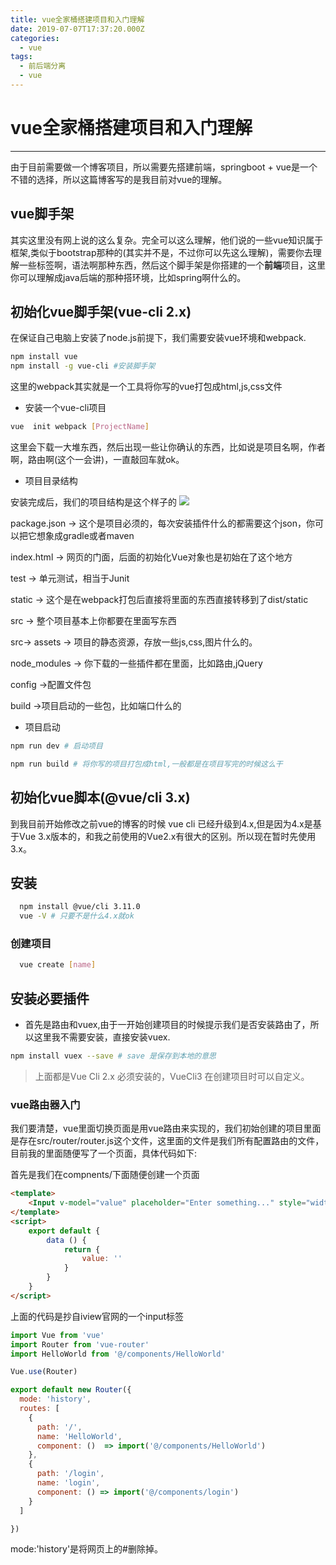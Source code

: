 ```yaml
---
title: vue全家桶搭建项目和入门理解
date: 2019-07-07T17:37:20.000Z
categories:
  - vue
tags:
  - 前后端分离
  - vue
---
```


# vue全家桶搭建项目和入门理解

***

由于目前需要做一个博客项目，所以需要先搭建前端，springboot + vue是一个不错的选择，所以这篇博客写的是我目前对vue的理解。

## vue脚手架

其实这里没有网上说的这么复杂。完全可以这么理解，他们说的一些vue知识属于框架,类似于bootstrap那种的(其实并不是，不过你可以先这么理解)，需要你去理解一些标签啊，语法啊那种东西，然后这个脚手架是你搭建的一个**前端**项目，这里你可以理解成java后端的那种搭环境，比如spring啊什么的。

## 初始化vue脚手架(vue-cli 2.x)

在保证自己电脑上安装了node.js前提下，我们需要安装vue环境和webpack.

```bash
npm install vue
npm install -g vue-cli #安装脚手架
```

这里的webpack其实就是一个工具将你写的vue打包成html,js,css文件

* 安装一个vue-cli项目

```bash
vue  init webpack [ProjectName]
```

这里会下载一大堆东西，然后出现一些让你确认的东西，比如说是项目名啊，作者啊，路由啊(这个一会讲)，一直敲回车就ok。

* 项目目录结构

安装完成后，我们的项目结构是这个样子的 ![](https://s2.ax1x.com/2019/07/07/ZBb8zt.png)

package.json -> 这个是项目必须的，每次安装插件什么的都需要这个json，你可以把它想象成gradle或者maven

index.html -> 网页的门面，后面的初始化Vue对象也是初始在了这个地方

test -> 单元测试，相当于Junit

static -> 这个是在webpack打包后直接将里面的东西直接转移到了dist/static

src -> 整个项目基本上你都要在里面写东西

src-> assets -> 项目的静态资源，存放一些js,css,图片什么的。

node\_modules -> 你下载的一些插件都在里面，比如路由,jQuery

config ->配置文件包

build ->项目启动的一些包，比如端口什么的

* 项目启动

```bash
npm run dev # 启动项目

npm run build # 将你写的项目打包成html,一般都是在项目写完的时候这么干
```

## 初始化vue脚本(@vue/cli 3.x)

到我目前开始修改之前vue的博客的时候 vue cli 已经升级到4.x,但是因为4.x是基于Vue 3.x版本的，和我之前使用的Vue2.x有很大的区别。所以现在暂时先使用3.x。

## 安装

```bash
  npm install @vue/cli 3.11.0
  vue -V # 只要不是什么4.x就ok
```

### 创建项目

```bash
  vue create [name]
```

## 安装必要插件

* 首先是路由和vuex,由于一开始创建项目的时候提示我们是否安装路由了，所以这里我不需要安装，直接安装vuex.

```bash
npm install vuex --save # save 是保存到本地的意思
```

> 上面都是Vue Cli 2.x 必须安装的，VueCli3 在创建项目时可以自定义。

### vue路由器入门

我们要清楚，vue里面切换页面是用vue路由来实现的，我们初始创建的项目里面是存在src/router/router.js这个文件，这里面的文件是我们所有配置路由的文件，目前我的里面随便写了一个页面，具体代码如下:

首先是我们在compnents/下面随便创建一个页面

```html
<template>
    <Input v-model="value" placeholder="Enter something..." style="width: 300px" />
</template>
<script>
    export default {
        data () {
            return {
                value: ''
            }
        }
    }
</script>
```

上面的代码是抄自iview官网的一个input标签

```javascript
import Vue from 'vue'
import Router from 'vue-router'
import HelloWorld from '@/components/HelloWorld'

Vue.use(Router)

export default new Router({
  mode: 'history',
  routes: [
    {
      path: '/',
      name: 'HelloWorld',
      component: ()  => import('@/components/HelloWorld')
    },
    {
      path: '/login',
      name: 'login',
      component: () => import('@/components/login')
    }
  ]

})
```

mode:'history'是将网页上的#删除掉。
